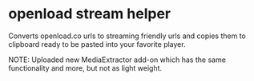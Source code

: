 # openload stream helper
Converts openload.co urls to streaming friendly urls and copies them to clipboard ready to be pasted into your favorite player.

NOTE: Uploaded new MediaExtractor add-on which has the same functionality and more, but not as light weight.
